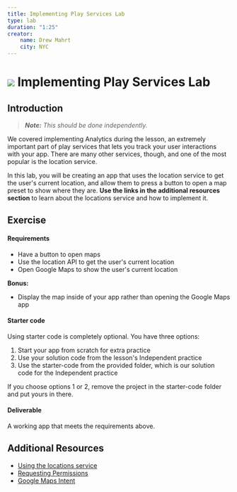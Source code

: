 ```yaml
---
title: Implementing Play Services Lab
type: lab
duration: "1:25"
creator:
    name: Drew Mahrt
    city: NYC
---
```

# ![](https://ga-dash.s3.amazonaws.com/production/assets/logo-9f88ae6c9c3871690e33280fcf557f33.png) Implementing Play Services Lab

## Introduction

> ***Note:*** _This should be done independently._

We covered implementing Analytics during the lesson, an extremely important part of play services that lets you track your user interactions with your app. There are many other services, though, and one of the most popular is the location service.

In this lab, you will be creating an app that uses the location service to get the user's current location, and allow them to press a button to open a map preset to show where they are. **Use the links in the additional resources section** to learn about the locations service and how to implement it.

## Exercise

#### Requirements

- Have a button to open maps
- Use the location API to get the user's current location
- Open Google Maps to show the user's current location

**Bonus:**
- Display the map inside of your app rather than opening the Google Maps app

#### Starter code

Using starter code is completely optional. You have three options:

1. Start your app from scratch for extra practice
2. Use your solution code from the lesson's Independent practice
3. Use the starter-code from the provided folder, which is our solution code for the Independent practice

If you choose options 1 or 2, remove the project in the starter-code folder and put yours in there.

#### Deliverable

A working app that meets the requirements above.

## Additional Resources

- [Using the locations service](http://developer.android.com/training/location/retrieve-current.html)
- [Requesting Permissions](http://developer.android.com/training/permissions/requesting.html)
- [Google Maps Intent](https://developers.google.com/maps/documentation/android-api/intents)

